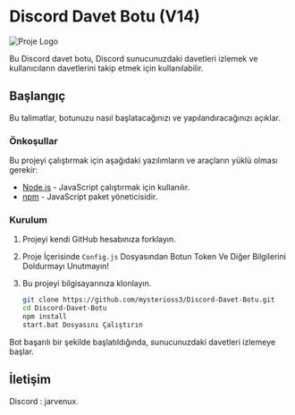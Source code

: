 # Discord Davet Botu (V14)

![Proje Logo](https://github.com/mysteriouss3/Discord-Invite-Botu-V14/assets/142053394/d177ebdc-0169-434a-ad8d-cbc95fc73753)

Bu Discord davet botu, Discord sunucunuzdaki davetleri izlemek ve kullanıcıların davetlerini takip etmek için kullanılabilir.

## Başlangıç

Bu talimatlar, botunuzu nasıl başlatacağınızı ve yapılandıracağınızı açıklar.

### Önkoşullar

Bu projeyi çalıştırmak için aşağıdaki yazılımların ve araçların yüklü olması gerekir:

- [Node.js](https://nodejs.org/) - JavaScript çalıştırmak için kullanılır.
- [npm](https://www.npmjs.com/) - JavaScript paket yöneticisidir.

### Kurulum

1. Projeyi kendi GitHub hesabınıza forklayın.
2. Proje İçerisinde `Config.js` Dosyasından Botun Token Ve Diğer Bilgilerini Doldurmayı Unutmayın!
3. Bu projeyi bilgisayarınıza klonlayın.

   ```bash
   git clone https://github.com/mysterioss3/Discord-Davet-Botu.git
   cd Discord-Davet-Botu
   npm install
   start.bat Dosyasını Çalıştırın

Bot başarılı bir şekilde başlatıldığında, sunucunuzdaki davetleri izlemeye başlar.

## İletişim

Discord : jarvenux.





